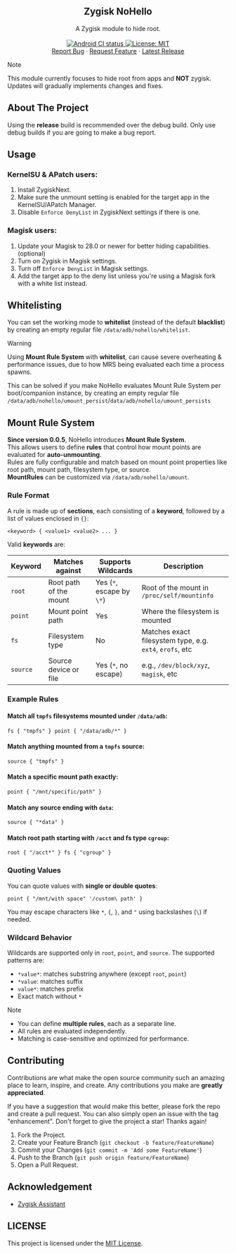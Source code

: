 <h2 align="center">Zygisk NoHello</h2>
<p align="center">
  A Zygisk module to hide root.
  </br>
  </br>
  <a href="https://github.com/MhmRdd/NoHello/actions/workflows/build.yml">
    <img src="https://github.com/MhmRdd/Il2Dump/actions/workflows/build.yml/badge.svg?branch=master" alt="Android CI status">
  </a>
  <a href="https://opensource.org/licenses/MIT">
    <img src="https://img.shields.io/badge/License-MIT-yellow.svg" alt="License: MIT">
  </a>
  </br>
  <a href="https://github.com/MhmRdd/NoHello/issues">Report Bug</a>
    ·
  <a href="https://github.com/MhmRdd/NoHello/issues">Request Feature</a>
    ·
  <a href="https://github.com/MhmRdd/NoHello/releases">Latest Release</a>
</p>

> [!NOTE]
> This module currently focuses to hide root from apps and **NOT** zygisk.
> Updates will gradually implements changes and fixes.

## About The Project

Using the **release** build is recommended over the debug build. Only use debug builds if you are going to make a bug report.

## Usage

### KernelSU & APatch users:
1. Install ZygiskNext.
2. Make sure the unmount setting is enabled for the target app in the KernelSU/APatch Manager.
3. Disable `Enforce DenyList` in ZygiskNext settings if there is one.

### Magisk users:
1. Update your Magisk to 28.0 or newer for better hiding capabilities. (optional)
2. Turn on Zygisk in Magisk settings.
3. Turn off `Enforce DenyList` in Magisk settings.
4. Add the target app to the deny list unless you're using a Magisk fork with a white list instead.

## Whitelisting
You can set the working mode to **whitelist** (instead of the default **blacklist**) by creating an empty regular file `/data/adb/nohello/whitelist`.
>[!WARNING]
> Using **Mount Rule System** with **whitelist**, can cause severe overheating & performance issues, due to how MRS being evaluated each time a process spawns.

This can be solved if you make NoHello evaluates Mount Rule System per boot/companion instance, by creating an empty regular file `/data/adb/nohello/umount_persist`/`data/adb/nohello/umount_persists`

## Mount Rule System

**Since version 0.0.5**, NoHello introduces **Mount Rule System**.</br>
This allows users to define **rules** that control how mount points are evaluated for **auto-unmounting**.</br>
Rules are fully configurable and match based on mount point properties like root path, mount path, filesystem type, or source.</br>
**MountRules** can be customized via `/data/adb/nohello/umount`.

### Rule Format

A rule is made up of **sections**, each consisting of a **keyword**, followed by a list of values enclosed in `{}`:

```
<keyword> { <value1> <value2> ... }
```

Valid **keywords** are:

| Keyword  | Matches against         | Supports Wildcards | Description |
|----------|-------------------------|---------------------|-------------|
| `root`   | Root path of the mount  | Yes (`*`, escape by `\*`)     | Root of the mount in `/proc/self/mountinfo` |
| `point`  | Mount point path        | Yes                 | Where the filesystem is mounted |
| `fs`     | Filesystem type         | No                  | Matches exact filesystem type, e.g. `ext4`, `erofs`, etc |
| `source` | Source device or file   | Yes (`*`, no escape)           | e.g., `/dev/block/xyz`, `magisk`, etc |

### Example Rules

#### Match all `tmpfs` filesystems mounted under `/data/adb`:
```
fs { "tmpfs" } point { "/data/adb/*" }
```

#### Match anything mounted from a `tmpfs` source:
```
source { "tmpfs" }
```

#### Match a specific mount path exactly:
```
point { "/mnt/specific/path" }
```

#### Match any source ending with `data`:
```
source { "*data" }
```

#### Match root path starting with `/acct` and fs type `cgroup`:
```
root { "/acct*" } fs { "cgroup" }
```

### Quoting Values

You can quote values with **single or double quotes**:

```
point { "/mnt/with space" '/custom\ path' }
```

You may escape characters like `*`, `{`, `}`, and `"` using backslashes (`\`) if needed.

### Wildcard Behavior

Wildcards are supported only in `root`, `point`, and `source`. The supported patterns are:

- `*value*`: matches substring anywhere (except `root`, `point`)
- `*value`: matches suffix
- `value*`: matches prefix
- Exact match without `*`


>[!NOTE]
> - You can define **multiple rules**, each as a separate line.
> - All rules are evaluated independently.
> - Matching is case-sensitive and optimized for performance.


## Contributing

Contributions are what make the open source community such an amazing place to learn, inspire, and create. Any contributions you make are **greatly appreciated**.

If you have a suggestion that would make this better, please fork the repo and create a pull request. You can also simply open an issue with the tag "enhancement".
Don't forget to give the project a star! Thanks again!

1. Fork the Project.
2. Create your Feature Branch (`git checkout -b feature/FeatureName`)
3. Commit your Changes (`git commit -m 'Add some FeatureName'`)
4. Push to the Branch (`git push origin feature/FeatureName`)
5. Open a Pull Request.


## Acknowledgement

- [Zygisk Assistant](https://github.com/snake-4/Zygisk-Assistant)

## LICENSE

This project is licensed under the [MIT License](https://opensource.org/licenses/MIT).

